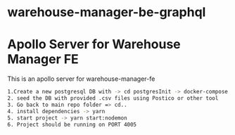 # warehouse-manager-be-graphql
# Apollo Server for Warehouse Manager FE
This is an apollo server for warehouse-manager-fe
```sh
1.Create a new postgresql DB with -> cd postgresInit -> docker-compose up
2. seed the DB with provided .csv files using Postico or other tool
3. Go back to main repo folder => cd.. 
4. install dependencies -> yarn
5. start project -> yarn start:nodemon
6. Project should be running on PORT 4005
   
